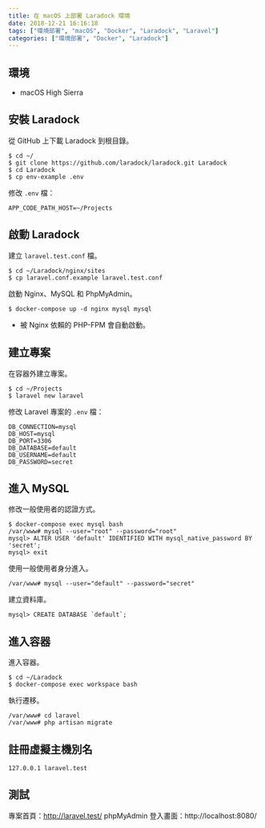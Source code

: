 ```yaml
---
title: 在 macOS 上部署 Laradock 環境
date: 2018-12-21 16:16:18
tags: ["環境部署", "macOS", "Docker", "Laradock", "Laravel"]
categories: ["環境部署", "Docker", "Laradock"]
---
```


## 環境
- macOS High Sierra

## 安裝 Laradock
從 GitHub 上下載 Laradock 到根目錄。
```
$ cd ~/
$ git clone https://github.com/laradock/laradock.git Laradock
$ cd Laradock
$ cp env-example .env
```

修改 `.env` 檔：
```
APP_CODE_PATH_HOST=~/Projects
```

## 啟動 Laradock
建立 `laravel.test.conf` 檔。
```
$ cd ~/Laradock/nginx/sites
$ cp laravel.conf.example laravel.test.conf
```

啟動 Nginx、MySQL 和 PhpMyAdmin。
```
$ docker-compose up -d nginx mysql mysql
```
- 被 Nginx 依賴的 PHP-FPM 會自動啟動。

## 建立專案
在容器外建立專案。
```
$ cd ~/Projects
$ laravel new laravel
```

修改 Laravel 專案的 `.env` 檔：
```
DB_CONNECTION=mysql
DB_HOST=mysql
DB_PORT=3306
DB_DATABASE=default
DB_USERNAME=default
DB_PASSWORD=secret
```

## 進入 MySQL
修改一般使用者的認證方式。
```
$ docker-compose exec mysql bash
/var/www# mysql --user="root" --password="root"
mysql> ALTER USER 'default' IDENTIFIED WITH mysql_native_password BY 'secret';
mysql> exit
```
使用一般使用者身分進入。
```
/var/www# mysql --user="default" --password="secret"
```
建立資料庫。
```
mysql> CREATE DATABASE `default`;
```

## 進入容器
進入容器。
```
$ cd ~/Laradock
$ docker-compose exec workspace bash
```
執行遷移。
```
/var/www# cd laravel
/var/www# php artisan migrate
```

## 註冊虛擬主機別名
```
127.0.0.1 laravel.test
```

## 測試
專案首頁：http://laravel.test/
phpMyAdmin 登入畫面：http://localhost:8080/
